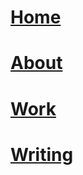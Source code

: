 
# [Home](english-for-designers/index.md)
# [About](english-for-designers/about.md)
# [Work](english-for-designers/work/index.md)

# [Writing](english-for-designers/writing/index.md)
